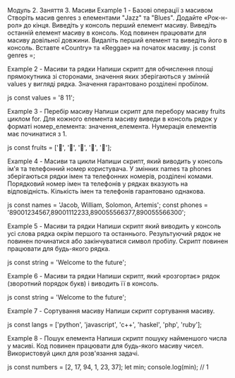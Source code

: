 Модуль 2. Заняття 3. Масиви
Example 1 - Базові операції з масивом
Створіть масив genres з елементами "Jazz" та "Blues".
Додайте «Рок-н-рол» до кінця.
Виведіть у консоль перший елемент масиву.
Виведіть останній елемент масиву в консоль. Код повинен працювати для масиву довільної довжини.
Видаліть перший елемент та виведіть його в консоль.
Вставте «Country» та «Reggae» на початок масиву.
js const genres =;

Example 2 - Масиви та рядки
Напиши скрипт для обчислення площі прямокутника зі сторонами, значення яких зберігаються у змінній values у вигляді рядка. Значення гарантовано розділені пробілом.

js const values = '8 11';

Example 3 - Перебір масиву
Напиши скрипт для перебору масиву fruits циклом for. Для кожного елемента масиву виведи в консоль рядок у форматі номер_елемента: значення_елемента. Нумерація елементів має починатися з 1.

js const fruits = ['🍎', '🍇', '🍑', '🍌', '🍋'];

Example 4 - Масиви та цикли
Напиши скрипт, який виводить у консоль ім'я та телефонний номер користувача. У змінних names та phones зберігаються рядки імен та телефонних номерів, розділені комами. Порядковий номер імен та телефонів у рядках вказують на відповідність. Кількість імен та телефонів гарантовано однакова.

js const names = 'Jacob, William, Solomon, Artemis'; const phones = '89001234567,89001112233,890055566377,890055566300';

Example 5 - Масиви та рядки
Напиши скрипт який виводить у консоль усі слова рядка окрім першого та останнього. Результуючий рядок не повинен починатися або закінчуватися символ пробілу. Скрипт повинен працювати для будь-якого рядка.

js const string = 'Welcome to the future';

Example 6 - Масиви та рядки
Напиши скрипт, який «розгортає» рядок (зворотний порядок букв) і виводить її в консоль.

js const string = 'Welcome to the future';

Example 7 - Сортування масиву
Напиши скрипт сортування масиву.

js const langs = ['python', 'javascript', 'c++', 'haskel', 'php', 'ruby'];

Example 8 - Пошук елемента
Напиши скрипт пошуку найменшого числа у масиві. Код повинен працювати для будь-якого масиву чисел. Використовуй цикл для розв'язання задачі.

js const numbers = [2, 17, 94, 1, 23, 37]; let min; console.log(min); // 1